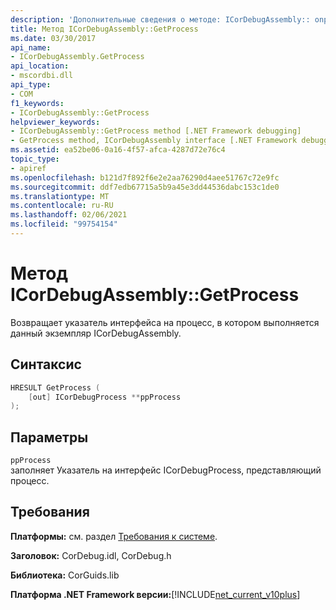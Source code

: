 ```yaml
---
description: 'Дополнительные сведения о методе: ICorDebugAssembly:: onprocess'
title: Метод ICorDebugAssembly::GetProcess
ms.date: 03/30/2017
api_name:
- ICorDebugAssembly.GetProcess
api_location:
- mscordbi.dll
api_type:
- COM
f1_keywords:
- ICorDebugAssembly::GetProcess
helpviewer_keywords:
- ICorDebugAssembly::GetProcess method [.NET Framework debugging]
- GetProcess method, ICorDebugAssembly interface [.NET Framework debugging]
ms.assetid: ea52be06-0a16-4f57-afca-4287d72e76c4
topic_type:
- apiref
ms.openlocfilehash: b121d7f892f6e2e2aa76290d4aee51767c72e9fc
ms.sourcegitcommit: ddf7edb67715a5b9a45e3dd44536dabc153c1de0
ms.translationtype: MT
ms.contentlocale: ru-RU
ms.lasthandoff: 02/06/2021
ms.locfileid: "99754154"
---
```

# <a name="icordebugassemblygetprocess-method"></a>Метод ICorDebugAssembly::GetProcess

Возвращает указатель интерфейса на процесс, в котором выполняется данный экземпляр ICorDebugAssembly.  
  
## <a name="syntax"></a>Синтаксис  
  
```cpp  
HRESULT GetProcess (  
    [out] ICorDebugProcess **ppProcess  
);  
```  
  
## <a name="parameters"></a>Параметры  

 `ppProcess`  
 заполняет Указатель на интерфейс ICorDebugProcess, представляющий процесс.  
  
## <a name="requirements"></a>Требования  

 **Платформы:** см. раздел [Требования к системе](../../get-started/system-requirements.md).  
  
 **Заголовок:** CorDebug.idl, CorDebug.h  
  
 **Библиотека:** CorGuids.lib  
  
 **Платформа .NET Framework версии:**[!INCLUDE[net_current_v10plus](../../../../includes/net-current-v10plus-md.md)]
